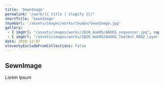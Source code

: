 ```yaml
---
title: 'SewnImage'
permalink: "/work/{{ title | slugify }}/"
shortTitle: 'SewnImage'
thumbUrl: '/assets/images/works/thumbs/SewnImage.jpg'
gallery:
 - { imgUrl: "/assets/images/works/2020_AaUOS/AAUOS_sequencer.jpg", caption: "" }
 - { imgUrl: "/assets/images/works/2020_AaUOS/AaUOS_Textbot_0002_Layer-20.jpg", caption: "" }
date: 2020-12-07
eleventyExcludeFromCollections: false
---
```



<div class="Grid Grid--gutters Grid--full large-Grid--fit">
  <div class="Grid-cell">
    <div class='headerGroup'>
      <h2>SewnImage</h2>
      <p>Lorem Ipsum</p>
    </div>
  </div>
</div>